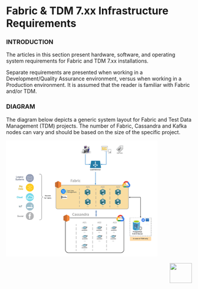# Fabric & TDM 7.xx Infrastructure Requirements


### INTRODUCTION

The articles in this section present hardware, software, and operating system requirements for Fabric and TDM 7.xx installations.

Separate requirements are presented when working in a Development/Quality Assurance environment, versus when working in a Production environment.
It is assumed that the reader is familiar with Fabric and/or TDM.  

### DIAGRAM 

The diagram below depicts a generic system layout for Fabric and Test Data Management (TDM) projects. The number of Fabric, Cassandra and Kafka nodes can vary and should be based on the size of the specific project.

<img src="images/01_fabric_hrdware.png" style="zoom:40%;" />







[<img align="right" width="60" height="54" src="/articles/images/Next.png">](02_hardware_req_for_dev_qa.md)  
